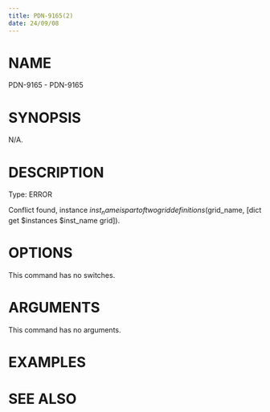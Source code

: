 ```yaml
---
title: PDN-9165(2)
date: 24/09/08
---
```


# NAME

PDN-9165 - PDN-9165

# SYNOPSIS

N/A.

# DESCRIPTION

Type: ERROR

Conflict found, instance $inst_name is part of two grid definitions ($grid_name, [dict get $instances $inst_name grid]).

# OPTIONS

This command has no switches.

# ARGUMENTS

This command has no arguments.

# EXAMPLES

# SEE ALSO
